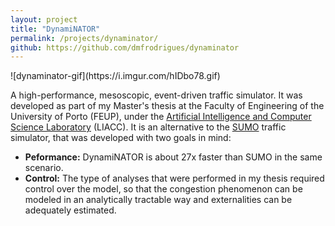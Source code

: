```yaml
---
layout: project
title: "DynamiNATOR"
permalink: /projects/dynaminator/
github: https://github.com/dmfrodrigues/dynaminator
---
```


<div class="scroll" markdown="1">
![dynaminator-gif](https://i.imgur.com/hIDbo78.gif)
</div>

A high-performance, mesoscopic, event-driven traffic simulator. It was developed as part of my Master's thesis at the Faculty of Engineering of the University of Porto (FEUP), under the [Artificial Intelligence and Computer Science Laboratory](https://liacc.fe.up.pt/) (LIACC). It is an alternative to the [SUMO](https://sumo.dlr.de/docs/SUMO_at_a_Glance.html) traffic simulator, that was developed with two goals in mind:
- **Peformance:** DynamiNATOR is about 27x faster than SUMO in the same scenario.
- **Control:** The type of analyses that were performed in my thesis required control over the model, so that the congestion phenomenon can be modeled in an analytically tractable way and externalities can be adequately estimated.
